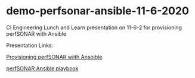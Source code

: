 # demo-perfsonar-ansible-11-6-2020
CI Engineering Lunch and Learn presentation on 11-6-2 for provisioning perfSONAR with Ansible




Presentation Links: 

[Provisioning perfSONAR wiith Ansoible](https://docs.google.com/presentation/d/1OUD8uyyzKPEMhXe0FDcColPMav1zDya0LshnSayFAfU/edit?ts=5fa54f1b#slide=id.ga72782a293_0_301)

[perfSONAR Ansible playbook](https://github.com/perfsonar/ansible-playbook-perfsonar)

